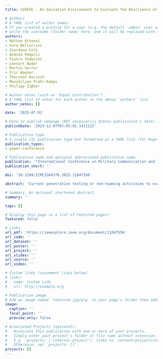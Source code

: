 ```yaml
---
title: CERERE - An Emulation Environment to Evaluate the Resilience of Complex Systems against Cyber Electro-Magnetic Activities

# Authors
# A YAML list of author names
# If you created a profile for a user (e.g. the default `admin` user at `content/authors/admin/`), 
# write the username (folder name) here, and it will be replaced with their full name and linked to their profile.
authors:
- Matteo Attenni
- Sara Belluccini
- Giordano Colò
- Andrea Pompili 
- Pietro Tedeschi
- Lennart Bader
- Martin Serror
- Eric Wagner
- Thorsten Aurisch
- Maximilian Prahl-Kamps
- Philipp Ziβner

# Author notes (such as 'Equal Contribution')
# A YAML list of notes for each author in the above `authors` list
author_notes: []

date: '2025-07-01'

# Date to publish webpage (NOT necessarily Bibtex publication's date).
publishDate: '2023-12-07T07:05:01.141113Z'

# Publication type.
# A single CSL publication type but formatted as a YAML list (for Hugo requirements).
publication_types:
- paper-conference

# Publication name and optional abbreviated publication name.
publication: '*International Conference on Military Communication and Information Systems (ICMCIS)*'
publication_short: ''

doi: '10.1109/ICMCIS64378.2025.11047556'

abstract: 'Current penetration testing or red-teaming activities to evaluate the cyber resilience of a system mostly rely on subsets of known vulnerabilities or procedures. Despite the use of these techniques, it is hard to assess the process and risks falling into repetitive patterns, which do not effectively validate the resilience of the system against potential zero-day attacks. Countermeasures in the system-under-test are often left out of the cyber resilience evaluation phase. We propose CERERE-an automated framework designed to measure and test the cyber resilience of complex IT systems, such as critical national infrastructure and military networks. CERERE simulates the effects of attacks on the system regardless of exploitation methods. The framework consists of war gaming exercises where attacker and defender modules interact in a simulated test environment to allow a dynamic evaluation of resilience. The attacker module uses heuristic algorithms to generate kill chains, while the defender module leverages AI-based algorithms to simulate defense strategies. CERERE has been validated by evaluating the resilience of a given scenario and identifying the optimal configuration of responses and countermeasures. This paper was originally presented at the NATO Science and Technology Organization Symposium (ICMCIS) organized by the Information Systems Technology (IST)Scientific and Technical Committee, IST-209-RSY- the ICMCIS, held in Oeiras, Portugal, 13–14 May 2025.'

# Summary. An optional shortened abstract.
summary: ''

tags: []

# Display this page in a list of Featured pages?
featured: false

# Links
url_pdf: 'https://ieeexplore.ieee.org/document/11047556'
url_code: ''
url_dataset: ''
url_poster: ''
url_project: ''
url_slides: ''
url_source: ''
url_video: ''

# Custom links (uncomment lines below)
# links:
# - name: Custom Link
#   url: http://example.org

# Publication image
# Add an image named `featured.jpg/png` to your page's folder then add a caption below.
image:
  caption: ''
  focal_point: ''
  preview_only: false

# Associated Projects (optional).
#   Associate this publication with one or more of your projects.
#   Simply enter your project's folder or file name without extension.
#   E.g. `projects: ['internal-project']` links to `content/project/internal-project/index.md`.
#   Otherwise, set `projects: []`.
projects: []
---
```

